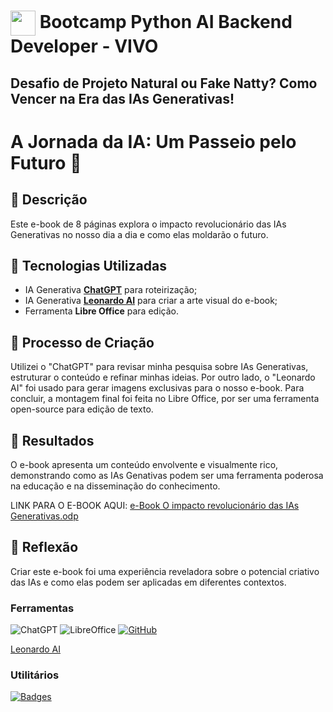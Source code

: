<h1>
    <a href="https://www.dio.me/">
     <img align="center" width="40px" src="https://hermes.dio.me/tracks/648ef080-6c4b-4e54-bf72-34f62030f350.png"></a>
    <span> Bootcamp Python AI Backend Developer - VIVO</span>
</h1>

##   Desafio de Projeto Natural ou Fake Natty? Como Vencer na Era das IAs Generativas!

# A Jornada da IA: Um Passeio pelo Futuro 🌌

## 📒 Descrição
Este e-book de 8 páginas explora o impacto revolucionário das IAs Generativas no nosso dia a dia e como elas moldarão o futuro.

## 🤖 Tecnologias Utilizadas
- IA Generativa **[ChatGPT](https://chat.openai.com)** para roteirização;
- IA Generativa **[Leonardo AI](https://leonardo.ai)** para criar a arte visual do e-book;
- Ferramenta **Libre Office** para edição.

## 🧐 Processo de Criação
Utilizei o "ChatGPT" para revisar minha pesquisa sobre IAs Generativas, estruturar o conteúdo e refinar minhas ideias. Por outro lado, o "Leonardo AI" foi usado para gerar imagens exclusivas para o nosso e-book. Para concluir, a montagem final foi feita no Libre Office, por ser uma ferramenta open-source para edição de texto.

## 🚀 Resultados
O e-book apresenta um conteúdo envolvente e visualmente rico, demonstrando como as IAs Genativas podem ser uma ferramenta poderosa na educação e na disseminação do conhecimento.

LINK PARA O E-BOOK AQUI: [e-Book O impacto revolucionário das IAs Generativas.odp](https://github.com/JJSoeiro/dio-desafio-Natural-Fake-Natty-Era-IAGs/blob/main/e-Book%20O%20impacto%20revolucion%C3%A1rio%20das%20IAs%20Generativas.odp)

## 💭 Reflexão
Criar este e-book foi uma experiência reveladora sobre o potencial criativo das IAs e como elas podem ser aplicadas em diferentes contextos.

### Ferramentas

![ChatGPT](https://img.shields.io/badge/chatGPT-74aa9c?style=for-the-badge&logo=openai&logoColor=white)
![LibreOffice](https://img.shields.io/badge/LibreOffice-%2318A303?style=for-the-badge&logo=LibreOffice&logoColor=white)
[![GitHub](https://img.shields.io/badge/GitHub-000?style=for-the-badge&logo=github&logoColor=30A3DC)](https://docs.github.com/)

[Leonardo AI](https://leonardo.ai)

### Utilitários

[![Badges](https://img.shields.io/badge/Badges-30A3DC?style=for-the-badge)](https://github.com/digitalinnovationone/dio-lab-open-source/blob/main/utils/badges/badges.md)
